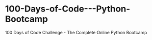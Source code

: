 # 100-Days-of-Code---Python-Bootcamp
100 Days of Code Challenge - The Complete Online Python Bootcamp 
